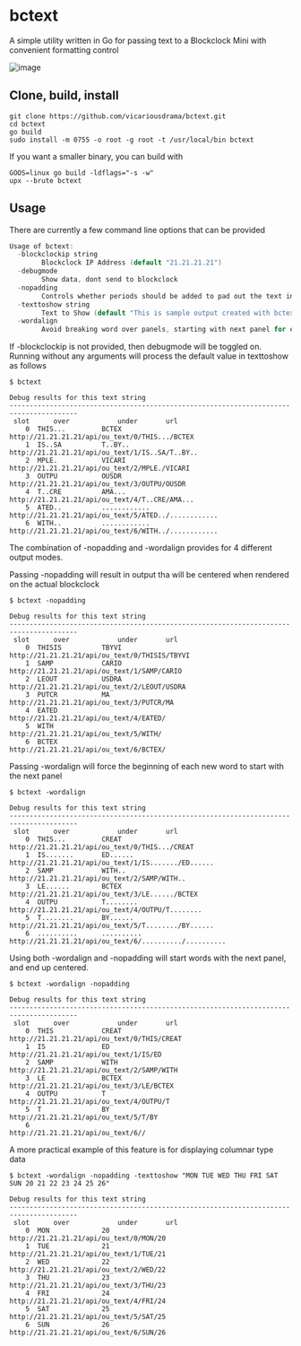 # bctext
A simple utility written in Go for passing text to a Blockclock Mini with convenient formatting control

![image](https://user-images.githubusercontent.com/88121568/219843205-f2cb051d-a857-4f10-bec2-b197fedfe9d8.png)


## Clone, build, install
```
git clone https://github.com/vicariousdrama/bctext.git
cd bctext
go build
sudo install -m 0755 -o root -g root -t /usr/local/bin bctext
```

If you want a smaller binary, you can build with
```
GOOS=linux go build -ldflags="-s -w"
upx --brute bctext
```

## Usage
There are currently a few command line options that can be provided
```c
Usage of bctext:
  -blockclockip string
        Blockclock IP Address (default "21.21.21.21")
  -debugmode
        Show data, dont send to blockclock
  -nopadding
        Controls whether periods should be added to pad out the text in panels to edges. With no padding, data in panels is centered
  -texttoshow string
        Text to Show (default "This is sample output created with bctext by vicariousdrama")
  -wordalign
        Avoid breaking word over panels, starting with next panel for each word
```

If -blockclockip is not provided, then debugmode will be toggled on.  Running without any arguments will process the default value in texttoshow as follows

```
$ bctext

Debug results for this text string
---------------------------------------------------------------------------------------
 slot      over            under       url
    0  THIS...         BCTEX           http://21.21.21.21/api/ou_text/0/THIS.../BCTEX
    1  IS..SA          T..BY..         http://21.21.21.21/api/ou_text/1/IS..SA/T..BY..
    2  MPLE.           VICARI          http://21.21.21.21/api/ou_text/2/MPLE./VICARI
    3  OUTPU           OUSDR           http://21.21.21.21/api/ou_text/3/OUTPU/OUSDR
    4  T..CRE          AMA...          http://21.21.21.21/api/ou_text/4/T..CRE/AMA...
    5  ATED..          ............    http://21.21.21.21/api/ou_text/5/ATED../............
    6  WITH..          ............    http://21.21.21.21/api/ou_text/6/WITH../............
```

The combination of -nopadding and -wordalign provides for 4 different output modes.

Passing -nopadding will result in output tha will be centered when rendered on the actual blockclock

```
$ bctext -nopadding

Debug results for this text string
---------------------------------------------------------------------------------------
 slot      over            under       url
    0  THISIS          TBYVI           http://21.21.21.21/api/ou_text/0/THISIS/TBYVI
    1  SAMP            CARIO           http://21.21.21.21/api/ou_text/1/SAMP/CARIO
    2  LEOUT           USDRA           http://21.21.21.21/api/ou_text/2/LEOUT/USDRA
    3  PUTCR           MA              http://21.21.21.21/api/ou_text/3/PUTCR/MA
    4  EATED                           http://21.21.21.21/api/ou_text/4/EATED/
    5  WITH                            http://21.21.21.21/api/ou_text/5/WITH/
    6  BCTEX                           http://21.21.21.21/api/ou_text/6/BCTEX/
```

Passing -wordalign will force the beginning of each new word to start with the next panel

```
$ bctext -wordalign

Debug results for this text string
---------------------------------------------------------------------------------------
 slot      over            under       url
    0  THIS...         CREAT           http://21.21.21.21/api/ou_text/0/THIS.../CREAT
    1  IS.......       ED......        http://21.21.21.21/api/ou_text/1/IS......./ED......
    2  SAMP            WITH..          http://21.21.21.21/api/ou_text/2/SAMP/WITH..
    3  LE......        BCTEX           http://21.21.21.21/api/ou_text/3/LE....../BCTEX
    4  OUTPU           T........       http://21.21.21.21/api/ou_text/4/OUTPU/T........
    5  T........       BY......        http://21.21.21.21/api/ou_text/5/T......../BY......
    6  ..........      ..........      http://21.21.21.21/api/ou_text/6/........../..........
```

Using both -wordalign and -nopadding will start words with the next panel, and end up centered.

```
$ bctext -wordalign -nopadding

Debug results for this text string
---------------------------------------------------------------------------------------
 slot      over            under       url
    0  THIS            CREAT           http://21.21.21.21/api/ou_text/0/THIS/CREAT
    1  IS              ED              http://21.21.21.21/api/ou_text/1/IS/ED
    2  SAMP            WITH            http://21.21.21.21/api/ou_text/2/SAMP/WITH
    3  LE              BCTEX           http://21.21.21.21/api/ou_text/3/LE/BCTEX
    4  OUTPU           T               http://21.21.21.21/api/ou_text/4/OUTPU/T
    5  T               BY              http://21.21.21.21/api/ou_text/5/T/BY
    6                                  http://21.21.21.21/api/ou_text/6//
```

A more practical example of this feature is for displaying columnar type data

```
$ bctext -wordalign -nopadding -texttoshow "MON TUE WED THU FRI SAT SUN 20 21 22 23 24 25 26"

Debug results for this text string
---------------------------------------------------------------------------------------
 slot      over            under       url
    0  MON             20              http://21.21.21.21/api/ou_text/0/MON/20
    1  TUE             21              http://21.21.21.21/api/ou_text/1/TUE/21
    2  WED             22              http://21.21.21.21/api/ou_text/2/WED/22
    3  THU             23              http://21.21.21.21/api/ou_text/3/THU/23
    4  FRI             24              http://21.21.21.21/api/ou_text/4/FRI/24
    5  SAT             25              http://21.21.21.21/api/ou_text/5/SAT/25
    6  SUN             26              http://21.21.21.21/api/ou_text/6/SUN/26
```
